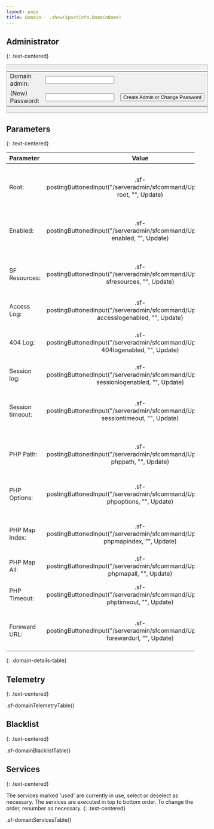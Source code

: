```yaml
---
layout: page
title: Domain - .show($postInfo.DomainName)
---
```

## Administrator
{: .text-centered}

<div style="display:flex">
	<div style="background-color:#f0f0f0; border: 2px solid lightgray; margin-left:auto; margin-right:auto;">
		<form action="/serveradmin/sfcommand/SetDomainAdminPassword" method="post">
			<input type="hidden" name="Domain" value=".show($postInfo.DomainName)">
			<table>
				<tr>
					<td>Domain admin:</td>
					<td><input type="text" name="ID" value=""></td>
					<td></td>
				</tr>
				<tr>
					<td>(New) Password:</td>
					<td><input type="text" name="Password" value=""></td>
					<td><input type="submit" value="Create Admin or Change Password"></td>
				</tr>
			</table>
		</form>
	</div>
</div>

## Parameters
{: .text-centered}

| Parameter | Value | Description |
| :--- | :---: | :--- |
| Root: | .sf-postingButtonedInput("/serveradmin/sfcommand/UpdateDomain", root, "", Update) | The root directory containing the main entry (index file) of the website |
| Enabled: | .sf-postingButtonedInput("/serveradmin/sfcommand/UpdateDomain", enabled, "", Update) | The domain is enabled when set to 'true', disabled otherwise |
| SF Resources: | .sf-postingButtonedInput("/serveradmin/sfcommand/UpdateDomain", sfresources, "", Update) | (Optional) The directory containing resources for Swiftfire, see documentation |
| Access Log: | .sf-postingButtonedInput("/serveradmin/sfcommand/UpdateDomain", accesslogenabled, "", Update) | Generate a log of all clients when 'true' |
| 404 Log: | .sf-postingButtonedInput("/serveradmin/sfcommand/UpdateDomain", 404logenabled, "", Update) | Generate a log of all URL that resulted in a 404 error when 'true' |
| Session log: | .sf-postingButtonedInput("/serveradmin/sfcommand/UpdateDomain", sessionlogenabled, "", Update) | Generate a log of all sessions when 'true' |
| Session timeout: | .sf-postingButtonedInput("/serveradmin/sfcommand/UpdateDomain", sessiontimeout, "", Update) | A session is considered expired when inactive for this long (in seconds) |
| PHP Path: | .sf-postingButtonedInput("/serveradmin/sfcommand/UpdateDomain", phppath, "", Update) | (Optional) Enable PHP by setting the path to the interpreter |
| PHP Options: | .sf-postingButtonedInput("/serveradmin/sfcommand/UpdateDomain", phpoptions, "", Update) | (Optional) Options that will be sent to the PHP interpreter |
| PHP Map Index: | .sf-postingButtonedInput("/serveradmin/sfcommand/UpdateDomain", phpmapindex, "", Update) |  Maps index requests to include index.php and index.sf.php |
| PHP Map All: | .sf-postingButtonedInput("/serveradmin/sfcommand/UpdateDomain", phpmapall, "", Update) | Allows to map *.html to *.php |
| PHP Timeout: | .sf-postingButtonedInput("/serveradmin/sfcommand/UpdateDomain", phptimeout, "", Update) | Timeout for PHP processing (in mSec) |
| Foreward URL: | .sf-postingButtonedInput("/serveradmin/sfcommand/UpdateDomain", forewardurl, "", Update) | (Optional) Forwards all incoming traffic to this url |
{: .domain-details-table}

<div class="line"></div>

## Telemetry
{: .text-centered}

.sf-domainTelemetryTable()

<div class="line"></div>

## Blacklist
{: .text-centered}

.sf-domainBlacklistTable()

<div class="line"></div>

## Services
{: .text-centered}

The services marked 'used' are currently in use, select or deselect as necessary. The services are executed in top to bottom order. To change the order, renumber as necessary.
{: .text-centered}

.sf-domainServicesTable()
